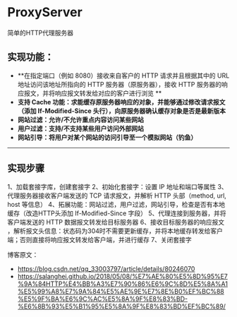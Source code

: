 # ProxyServer
简单的HTTP代理服务器

## 实现功能：

- **在指定端口（例如 8080）接收来自客户的 HTTP 请求并且根据其中的 URL 地址访问该地址所指向的 HTTP 服务器（原服务器），接收 HTTP 服务器的响应报文，并将响应报文转发给对应的客户进行浏览 **
- **支持 Cache 功能：求能缓存原服务器响应的对象，并能够通过修改请求报文（添加 If-Modified-Since 头行），向原服务器确认缓存对象是否是最新版本**
- **网站过滤：允许/不允许重点内容访问某些网站**
- **用户过滤：支持/不支持某些用户访问外部网站**
- **网站引导：将用户对某个网站的访问引导至一个模拟网站（钓鱼）**

-------------------

## 实现步骤

1、加载套接字库，创建套接字
2、初始化套接字：设置  IP 地址和端口等属性
3、代理服务器接收客户端发送的 TCP 请求报文，并解析 HTTP 头部（method, url, host 等信息）
4、拓展功能：网站过滤，用户过滤，网站引导，检查是否有本地缓存（改造HTTP头添加 If-Modified-Since 字段）
5、代理连接到服务器，并将客户端发送的 HTTP 数据报文转发给目标服务器
6、接收目标服务器的响应报文 ，解析报文头信息：状态码为304时不需要更新缓存，并将本地缓存转发给客户端；否则直接将响应报文转发给客户端，并进行缓存
7、关闭套接字

博客原文：
- https://blog.csdn.net/qq_33003797/article/details/80246070
- https://salanghei.github.io/2018/05/08/%E7%AE%80%E5%8D%95%E7%9A%84HTTP%E4%BB%A3%E7%90%86%E6%9C%8D%E5%8A%A1%E5%99%A8%E7%9A%84%E5%AE%9E%E7%8E%B0%EF%BC%88%E5%9F%BA%E6%9C%AC%E5%8A%9F%E8%83%BD-%E6%8B%93%E5%B1%95%E5%8A%9F%E8%83%BD%EF%BC%89/
